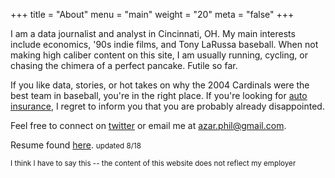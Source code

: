 +++
title = "About"
menu = "main"
weight = "20"
meta = "false"
+++


I am a data journalist and analyst in Cincinnati, OH. My main interests include economics, '90s indie films, and Tony LaRussa baseball. When not making high caliber content on this site, I am usually running, cycling, or chasing the chimera of a perfect pancake. Futile so far. 

If you like data, stories, or hot takes on why the 2004 Cardinals were the best team in baseball, you're in the right place. If you're looking for [auto insurance](https://philazar.com), I regret to inform you that you are probably already disappointed. 


Feel free to connect on [twitter](https://twitter.com/filetczar) or email me at azar.phil@gmail.com.


Resume found [here](https://www.phil-azar.com/resume.pdf). 
<small>updated 8/18</small>








<small> I think I have to say this -- the content of this website does not reflect my employer </small>






